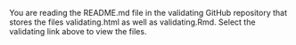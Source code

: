 You are reading the README.md file in the validating GitHub repository that stores the files validating.html as well as validating.Rmd. Select the validating link above to view the files.
